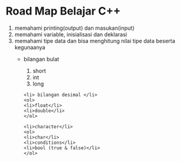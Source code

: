 <h1>Road Map Belajar C++</h1>
<ol>
  <li> memahami printing(output) dan masukan(input) </li>
  <li> memahami variable, inisialisasi dan deklarasi </li>
  <li> memahami tipe data dan bisa menghitung nilai tipe data beserta kegunaanya </li>
  <ul>
    <li> bilangan bulat </li>
    <ol>
      <li>short</li>
      <li>int</li>
      <li>long</li>
    </ol>
    
    <li> bilangan desimal </li>
    <ol>
    <li>float</li>
    <li>double</li>
    </ol>
    
    <li>character</li>
    <ol>
    <li>char</li>
    <li>conditions</li>
    <li>bool (true & false)</li>
    </ol>
  </ul>
</ol>
